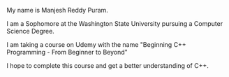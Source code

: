 My name is Manjesh Reddy Puram. 

I am a Sophomore at the Washington State University pursuing a Computer Science Degree.

I am taking a course on Udemy with the name "Beginning C++ Programming - From Beginner to Beyond"

I hope to complete this course and get a better understanding of C++.
